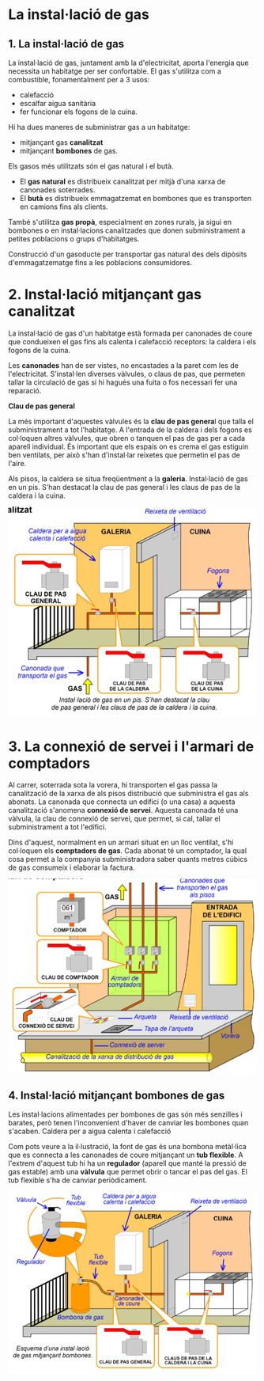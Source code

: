 # La instal·lació de gas

## 1. La instal·lació de gas

La instal·lació de gas, juntament amb la d'electricitat, aporta l'energia que necessita un habitatge per ser confortable. El gas s'utilitza com a combustible, fonamentalment per a 3 usos:

- calefacció
- escalfar aigua sanitària
- fer funcionar els fogons de la cuina.

Hi ha dues maneres de subministrar gas a un habitatge:

- mitjançant gas **canalitzat**
- mitjançant **bombones** de gas.

Els gasos més utilitzats són el gas natural i el butà.

- El **gas natural** es distribueix canalitzat per mitjà d'una xarxa de canonades soterrades.
- El **butà** es distribueix emmagatzemat en bombones que es transporten en camions fins als clients.

També s'utilitza **gas propà**, especialment en zones rurals, ja sigui en bombones o en instal·lacions canalitzades que donen subministrament a petites poblacions o grups d'habitatges.

Construcció d'un gasoducte per transportar gas natural des dels dipòsits d'emmagatzematge fins a les poblacions consumidores.

# 2. Instal·lació mitjançant gas canalitzat

La instal·lació de gas d'un habitatge està formada per canonades de coure
que condueixen el gas fins als calenta i calefacció receptors: la caldera i els fogons de la cuina.

Les **canonades** han de ser vistes, no encastades a la paret com les de l'electricitat. S'instal·len diverses vàlvules, o claus de pas, que permeten tallar la circulació de gas si hi hagués una fuita o fos necessari fer una
reparació.

**Clau de pas general**

La més important d'aquestes vàlvules és la **clau de pas genera**l que talla el subministrament a tot l'habitatge. A l'entrada de la caldera i dels fogons es col·loquen altres vàlvules, que obren o tanquen el pas de gas per a cada aparell individual. És important que els espais on es crema el gas estiguin ben ventilats, per això s'han d'instal·lar reixetes que permetin el pas de l'aire.

Als pisos, la caldera se situa freqüentment a la **galeria**.
Instal·lació de gas en un pis. S'han destacat la clau de pas general i les claus de pas de la caldera i la cuina.

![imagen](img/2022-10-18-21-58-48.png)

# 3. La connexió de servei i l'armari de comptadors

Al carrer, soterrada sota la vorera, hi transporten el gas passa la canalització de la xarxa de  als pisos distribució que subministra el gas als abonats. La canonada que connecta un edifici (o una casa) a aquesta canalització s'anomena **connexió de servei**. Aquesta canonada té una vàlvula, la clau de connexió de servei, que permet, si cal, tallar el subministrament a tot l'edifici.

Dins d'aquest, normalment en un armari situat en un lloc ventilat, s'hi col·loquen els **comptadors de gas**. Cada abonat té un comptador, la qual cosa permet a la companyia subministradora saber quants metres cúbics de gas consumeix i elaborar la factura.

![imagen](img/2022-10-18-21-59-11.png)

## 4. Instal·lació mitjançant bombones de gas

Les instal·lacions alimentades per bombones de gas són més senzilles i barates, però tenen l'inconvenient d'haver de canviar les bombones quan s'acaben.
Caldera per a aigua calenta i calefacció

Com pots veure a la il·lustració, la font de gas és una bombona metàl·lica que es connecta a les canonades de coure mitjançant un **tub flexible**. A l'extrem d'aquest tub hi ha un **regulador** (aparell que manté la pressió de gas estable) amb una **vàlvula** que permet obrir o tancar el pas del gas. El tub flexible s'ha de canviar periòdicament.

![imagen](img/2022-10-18-21-59-31.png)
